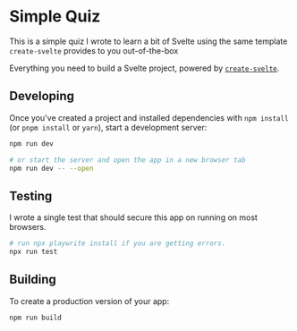 # Simple Quiz

This is a simple quiz I wrote to learn a bit of Svelte using the same template `create-svelte` provides to you out-of-the-box

Everything you need to build a Svelte project, powered by [`create-svelte`](https://github.com/sveltejs/kit/tree/master/packages/create-svelte).

## Developing

Once you've created a project and installed dependencies with `npm install` (or `pnpm install` or `yarn`), start a development server:

```bash
npm run dev

# or start the server and open the app in a new browser tab
npm run dev -- --open
```

## Testing

I wrote a single test that should secure this app on running on most browsers.

```bash
# run npx playwrite install if you are getting errors.
npx run test
```

## Building

To create a production version of your app:

```bash
npm run build
```
